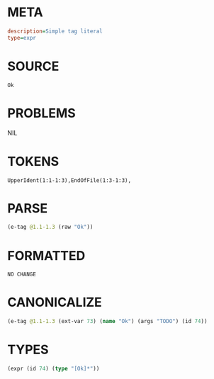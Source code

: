 # META
~~~ini
description=Simple tag literal
type=expr
~~~
# SOURCE
~~~roc
Ok
~~~
# PROBLEMS
NIL
# TOKENS
~~~zig
UpperIdent(1:1-1:3),EndOfFile(1:3-1:3),
~~~
# PARSE
~~~clojure
(e-tag @1.1-1.3 (raw "Ok"))
~~~
# FORMATTED
~~~roc
NO CHANGE
~~~
# CANONICALIZE
~~~clojure
(e-tag @1.1-1.3 (ext-var 73) (name "Ok") (args "TODO") (id 74))
~~~
# TYPES
~~~clojure
(expr (id 74) (type "[Ok]*"))
~~~
